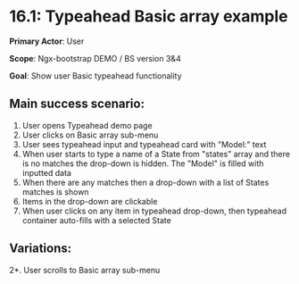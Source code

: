 16.1: Typeahead Basic array example
===================================
**Primary Actor**: User

**Scope**: Ngx-bootstrap DEMO / BS version 3&4

**Goal**: Show user Basic typeahead functionality

Main success scenario:
----------------------
1. User opens Typeahead demo page
2. User clicks on Basic array sub-menu
3. User sees typeahead input and typeahead card with "Model:" text
4. When user starts to type a name of a State from "states" array and there is no matches the drop-down is hidden. The "Model" is filled with inputted data
5. When there are any matches then a drop-down with a list of States matches is shown
6. Items in the drop-down are clickable
7. When user clicks on any item in typeahead drop-down, then typeahead container auto-fills with a selected State

Variations:
-----------
2*. User scrolls to Basic array sub-menu

